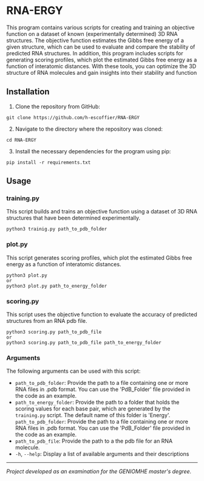 # RNA-ERGY

This program contains various scripts for creating and training an objective function on a dataset of known (experimentally determined) 3D RNA structures. The objective function estimates the Gibbs free energy of a given structure, which can be used to evaluate and compare the stability of predicted RNA structures. In addition, this program includes scripts for generating scoring profiles, which plot the estimated Gibbs free energy as a function of interatomic distances. With these tools, you can optimize the 3D structure of RNA molecules and gain insights into their stability and function

## Installation 

1. Clone the repository from GitHub:
```
git clone https://github.com/h-escoffier/RNA-ERGY
```
2. Navigate to the directory where the repository was cloned:
```
cd RNA-ERGY
```
3. Install the necessary dependencies for the program using pip:
```
pip install -r requirements.txt
```

## Usage

### training.py 

This script builds and trains an objective function using a dataset of 3D RNA structures that have been determined experimentally.

```
python3 trainig.py path_to_pdb_folder
```

### plot.py

This script generates scoring profiles, which plot the estimated Gibbs free energy as a function of interatomic distances. 

```
python3 plot.py 
or 
python3 plot.py path_to_energy_folder
```

### scoring.py 

This script uses the objective function to evaluate the accuracy of predicted structures from an RNA pdb file. 
```
python3 scoring.py path_to_pdb_file
or 
python3 scoring.py path_to_pdb_file path_to_energy_folder
```

### Arguments 

The following arguments can be used with this script:

* `path_to_pdb_folder`: Provide the path to a file containing one or more RNA files in .pdb format. You can use the 'PdB_Folder' file provided in the code as an example.
* `path_to_energy_folder`:  Provide the path to a folder that holds the scoring values for each base pair, which are generated by the `training.py` script. The default name of this folder is 'Energy'.
`path_to_pdb_folder`: Provide the path to a file containing one or more RNA files in .pdb format. You can use the 'PdB_Folder' file provided in the code as an example.
* `path_to_pdb_file`: Provide the path to a the pdb file for an RNA molecule. 
* `-h`, `--help`: Display a list of available arguments and their descriptions


----------
*Project developed as an examination for the GENIOMHE master's degree.*
